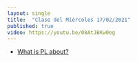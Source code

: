 ```yaml
---
layout: single
title:  "Clase del Miércoles 17/02/2021"
published: true
video: https://youtu.be/08AtJBKw0eg
---
```


* [What is PL about?]({{site.baseurl}}/assets/temas/tema0-introduccion-a-pl/what-is-pl-about)
